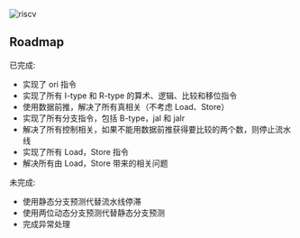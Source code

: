 ![riscv](https://user-images.githubusercontent.com/38722307/209060148-d9966a4d-620e-4a79-b0bc-6ff4da353405.png)

## Roadmap

已完成:

- 实现了 ori 指令
- 实现了所有 I-type 和 R-type 的算术、逻辑、比较和移位指令
- 使用数据前推，解决了所有真相关（不考虑 Load、Store）
- 实现了所有分支指令，包括 B-type，jal 和 jalr
- 解决了所有控制相关，如果不能用数据前推获得要比较的两个数，则停止流水线
- 实现了所有 Load，Store 指令
- 解决所有由 Load，Store 带来的相关问题

未完成:

- 使用静态分支预测代替流水线停滞
- 使用两位动态分支预测代替静态分支预测
- 完成异常处理
